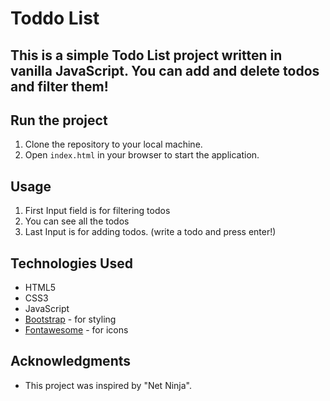 # Toddo List

## This is a simple Todo List project written in vanilla JavaScript. You can add and delete todos and filter them!

## Run the project

1. Clone the repository to your local machine.
2. Open `index.html` in your browser to start the application.

## Usage

1. First Input field is for filtering todos
2. You can see all the todos
3. Last Input is for adding todos. (write a todo and press enter!)

## Technologies Used

- HTML5
- CSS3
- JavaScript
- [Bootstrap]('https://getbootstrap.com/') - for styling
- [Fontawesome]('https://fontawesome.com/') - for icons

## Acknowledgments

- This project was inspired by "Net Ninja".
